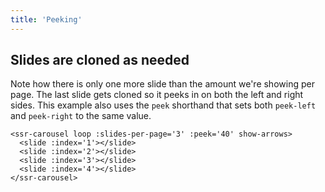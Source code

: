 ```yaml
---
title: 'Peeking'
---
```



## Slides are cloned as needed

Note how there is only one more slide than the amount we're showing per page. The last slide gets cloned so it peeks in on both the left and right sides.  This example also uses the `peek` shorthand that sets both `peek-left` and `peek-right` to the same value.

<ssr-carousel loop :slides-per-page='3' :peek='40' show-arrows show-dots>
  <slide :index='1' tint='red'></slide>
  <slide :index='2' tint='orange'></slide>
  <slide :index='3' tint='yellow'></slide>
  <slide :index='4' tint='green'></slide>
</ssr-carousel>

```vue
<ssr-carousel loop :slides-per-page='3' :peek='40' show-arrows>
  <slide :index='1'></slide>
  <slide :index='2'></slide>
  <slide :index='3'></slide>
  <slide :index='4'></slide>
</ssr-carousel>
```
